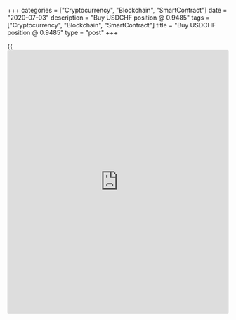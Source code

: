 +++
categories = ["Cryptocurrency", "Blockchain", "SmartContract"]
date = "2020-07-03"
description = "Buy USDCHF position @ 0.9485"
tags = ["Cryptocurrency", "Blockchain", "SmartContract"]
title = "Buy USDCHF position @ 0.9485"
type = "post"
+++

{{<iframe id="large-banner" src="https://www.bounty.group/#slide=22.0" width="100%" height="600" scrolling="no" style="border: 0px solid rgb(216, 221, 230); border-radius: 3px;">}}



None